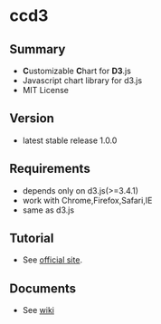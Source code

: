 ccd3
====

## Summary
* **C**ustomizable **C**hart for **D3**.js
* Javascript chart library for d3.js
* MIT License

## Version
* latest stable release 1.0.0

## Requirements
* depends only on d3.js(>=3.4.1)
* work with Chrome,Firefox,Safari,IE
 * same as d3.js

## Tutorial
* See [official site](http://g0e.net/ccd3).

## Documents
* See [wiki](https://github.com/g0e/ccd3/wiki)
